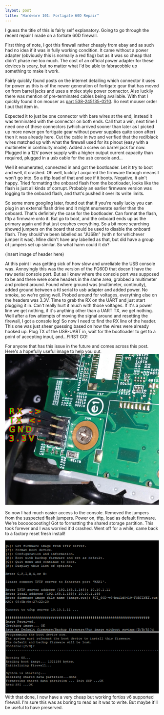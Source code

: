 ```yaml
---
layout: post
title: "Hardware 101: Fortigate 60D Repair"
---
```


I guess the title of this is fairly self explanatory. Going to go through the recent repair I made on a 
fortiate 60D firewall.

First thing of note, I got this firewall rather cheaply from ebay and as such had no idea if it was in fully working
condition. It came without a power adapter (obviously this is normally a red flag) but as it was so cheap that 
didn't phase me too much. The cost of an official power adapter for these devices is scary, but no matter what
I'd be able to fabracobble up something to make it work.

Fairly quickly found posts on the internet detailing which connector it uses for power as this is of the newer 
generation of fortigate gear that has moved on from barrel jacks and uses a molex style power connector. Also luckily
there was mention of pre-terminated cables being available. With that I quickly found it on mouser as
[part 538-245135-0210](https://au.mouser.com/ProductDetail/538-245135-0210). So next mouser order I put that item in.

Expected it to just be one connector with bare wires at the end, instead it was terminated with the connector on both 
ends. Call that a win, next time I need one of these connectors (which arrived sooner than later as I picked up
more newer gen fortigate gear without power supplies quite soon after) then it was already here. Cut the cable in two
and verified that the red/black wires matched up with what the firewall used for its pinout (easy with a multimeter 
in continuity mode). Added a screw on barrel jack for now. Plugged in a 12V power supply with a higher output current
capacity than required, plugged in a usb cable for the usb console and...

Well it enumerated, connected in and got the bootloader. Let it try to boot and well, it crashed. Oh well, luckily I
acquired the firmware through means I won't go into. So a tftp load of that and see if it boots. Negative, it ain't
happy. Tried formatting the onboard flash from the bootloader, looks like the flash is just all kinds of corrupt.
Probably an earlier firmware version was logging to the onboard flash, and that's pushed it over its write limits.

So some more googling later, found out that if you're really lucky you can plug in an external flash drive and it might
enumerate earlier than the onboard. That's definitely the case for the bootloader. Can format the flash, tftp a firmware
onto it. But go to boot, and the onboard ends up as the primary again and that just crashes everything. So a bit more
searching showed jumpers on the board that could be used to disable the onboard flash. They should've been labelled as
"JUSBn" (with n for whichever jumper it was). Mine didn't have any labelled as that, but did have a group of jumpers
set up similar. So what harm could it do?

(insert image of header here)

At this point I was getting sick of how slow and unreliable the USB console was. Annoyingly this was the version
of the FG60D that doesn't have the raw serial console port. But as I knew where the console port was supposed to be
and there were some headers in the same area, grabbed a multimeter and probed around. Found where ground was 
(multimeter, continuity), added ground between a ttl serial to usb adapter and added power. No smoke, so we're going 
well. Probed around for voltages, everything else on the headers was 3.3V. Time to grab the RX on the UART and just 
start plugging it in. Can't really hurt it much with those voltages. If it's a power line we get nothing, if it's 
anything other than a UART TX, we get nothing. Well after a few attempts of moving the signal around and resetting
the firewall, I got a console log! So now I need to find the RX line of the header. This one was just sheer guessing 
based on how the wires were already hooked up. Plug TX of the USB-UART in, wait for the bootloader to get to a point
of accepting input, and...FIRST GO!

For anyone that has this issue in the future and comes across this post. Here's a hopefully useful image to help you
out.
![Pinout of console port](/assets/2021-06-15/fg60d-serial.jpg)

So now I had much easier access to the console. Removed the jumpers from the suspected flash jumpers. Power on, tftp,
load as default firmware. We're booooooooting! Got to formatting the shared storage partition. This took forever
and I was worried it'd crashed. Went off for a while, came back to a factory reset fresh install!

![Flash part 1](/assets/2021-06-15/fg60d-flash1.png)
![Flash part 2](/assets/2021-06-15/fg60d-flash2.png)
With that done, I now have a very cheap but working fortios v6 supported firewall. I'm sure this was as boring to read
as it was to write. But maybe it'll be useful to have preserved.
